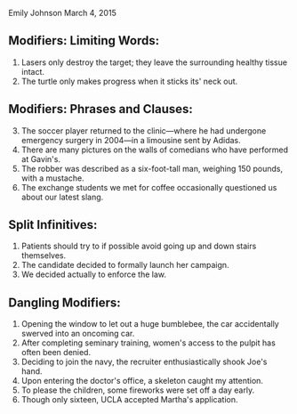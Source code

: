 Emily Johnson
March 4, 2015

## Modifiers: Limiting Words:

1. Lasers only destroy the target; they leave the surrounding healthy tissue intact.
2. The turtle only makes progress when it sticks its' neck out.

## Modifiers: Phrases and Clauses:

3. The soccer player returned to the clinic—where he had undergone emergency surgery in 2004—in a limousine sent by Adidas.
4. There are many pictures on the walls of comedians who have performed at Gavin's.
5. The robber was described as a six-foot-tall man, weighing 150 pounds, with a mustache.
6. The exchange students we met for coffee occasionally questioned us about our latest slang.

## Split Infinitives:

1. Patients should try to if possible avoid going up and down stairs themselves.
2. The candidate decided to formally launch her campaign.
3. We decided actually to enforce the law.

## Dangling Modifiers:

1. Opening the window to let out a huge bumblebee, the car accidentally swerved into an oncoming car.
2. After completing seminary training, women's access to the pulpit has often been denied.
3. Deciding to join the navy, the recruiter enthusiastically shook Joe's hand.
4. Upon entering the doctor's office, a skeleton caught my attention.
5. To please the children, some fireworks were set off a day early.
6. Though only sixteen, UCLA accepted Martha's application.